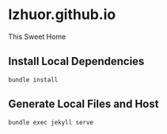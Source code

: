 # lzhuor.github.io
This Sweet Home

## Install Local Dependencies
```
bundle install
```

## Generate Local Files and Host
```
bundle exec jekyll serve
```
